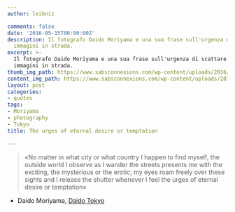```yaml
---
author: leibniz

comments: false
date: '2016-05-15T00:00:00Z'
description: Il fotografo Daido Moriyama e una sua frase sull'urgenza di scattare
  immagini in strada.
excerpt: >-
  Il fotografo Daido Moriyama e una sua frase sull'urgenza di scattare
  immagini in strada.
thumb_img_path: https://www.sabsconnexions.com/wp-content/uploads/2016/01/Tokyo-Color-2008-2015-%C2%A9-Daido-Moriyama-Photo-Foundation2.png
content_img_path: https://www.sabsconnexions.com/wp-content/uploads/2016/01/Tokyo-Color-2008-2015-%C2%A9-Daido-Moriyama-Photo-Foundation2.png
layout: post
categories:
- quotes
tags:
- Moriyama
- photography
- Tokyo
title: The urges of eternal desire or temptation

---
```


>«No matter in what city or what country I happen to find myself, the outside world I observe as I wander the streets presents me with the exciting, the mysterious or the erotic; my eyes roam freely over these sights and I release the shutter whenever I feel the urges of eternal desire or temptation»

- Daido Moriyama, [Daido Tokyo](https://presse.fondation.cartier.com/en-ce-moment/daido-moriyama-daido-tokyo/)